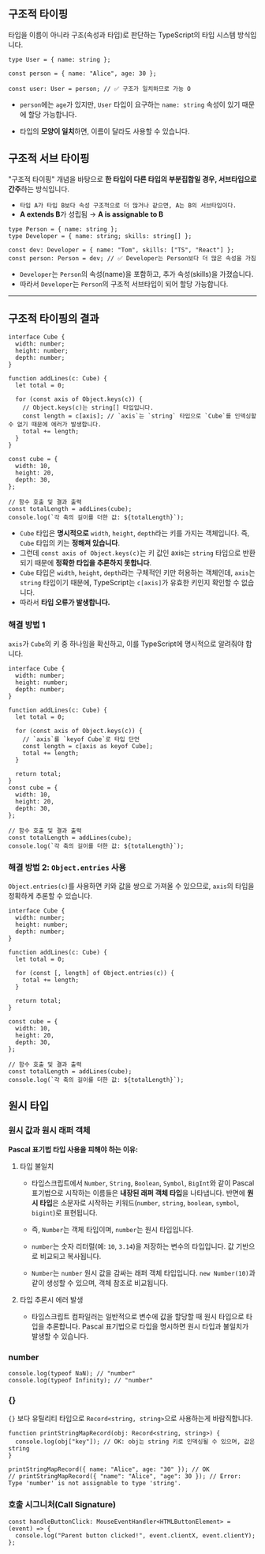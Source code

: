## 구조적 타이핑

타입을 이름이 아니라 구조(속성과 타입)로 판단하는 TypeScript의 타입 시스템 방식입니다.

```tsx
type User = { name: string };

const person = { name: "Alice", age: 30 };

const user: User = person; // ✅ 구조가 일치하므로 가능 O
```

- `person`에는 `age`가 있지만, `User` 타입이 요구하는 `name: string` 속성이 있기 때문에 할당 가능합니다.

- 타입의 **모양이 일치**하면, 이름이 달라도 사용할 수 있습니다.

## 구조적 서브 타이핑

"구조적 타이핑" 개념을 바탕으로 **한 타입이 다른 타입의 부분집합일 경우, 서브타입으로 간주**하는 방식입니다.

- `타입 A가 타입 B보다 속성 구조적으로 더 많거나 같으면, A는 B의 서브타입이다.`
- **A extends B**가 성립됨 → **A is assignable to B**

```tsx
type Person = { name: string };
type Developer = { name: string; skills: string[] };

const dev: Developer = { name: "Tom", skills: ["TS", "React"] };
const person: Person = dev; // ✅ Developer는 Person보다 더 많은 속성을 가짐
```

- `Developer`는 `Person`의 속성(name)을 포함하고, 추가 속성(skills)을 가졌습니다.
- 따라서 `Developer`는 `Person`의 구조적 서브타입이 되어 할당 가능합니다.

---

## 구조적 타이핑의 결과

```tsx
interface Cube {
  width: number;
  height: number;
  depth: number;
}

function addLines(c: Cube) {
  let total = 0;

  for (const axis of Object.keys(c)) {
    // Object.keys(c)는 string[] 타입입니다.
    const length = c[axis]; // `axis`는 `string` 타입으로 `Cube`를 인덱싱할 수 없기 때문에 에러가 발생합니다.
    total += length;
  }
}

const cube = {
  width: 10,
  height: 20,
  depth: 30,
};

// 함수 호출 및 결과 출력
const totalLength = addLines(cube);
console.log(`각 축의 길이를 더한 값: ${totalLength}`);
```

- `Cube` 타입은 **명시적으로** `width`, `height`, `depth`라는 키를 가지는 객체입니다. 즉, `Cube` 타입의 키는 **정해져 있습니다**.
- 그런데 `const axis of Object.keys(c)`는 키 값인 axis는 `string` 타입으로 반환되기 때문에 **정확한 타입을 추론하지 못합니다**.
- `Cube` 타입은 `width`, `height`, `depth`라는 구체적인 키만 허용하는 객체인데, `axis`는 `string` 타입이기 때문에, TypeScript는 `c[axis]`가 유효한 키인지 확인할 수 없습니다.
- 따라서 **타입 오류가 발생합니다.**

### 해결 방법 1

`axis`가 `Cube`의 키 중 하나임을 확신하고, 이를 TypeScript에 명시적으로 알려줘야 합니다.

```tsx
interface Cube {
  width: number;
  height: number;
  depth: number;
}

function addLines(c: Cube) {
  let total = 0;

  for (const axis of Object.keys(c)) {
    // `axis`를 `keyof Cube`로 타입 단언
    const length = c[axis as keyof Cube];
    total += length;
  }

  return total;
}
const cube = {
  width: 10,
  height: 20,
  depth: 30,
};

// 함수 호출 및 결과 출력
const totalLength = addLines(cube);
console.log(`각 축의 길이를 더한 값: ${totalLength}`);
```

### 해결 방법 2: `Object.entries` 사용

`Object.entries(c)`를 사용하면 키와 값을 쌍으로 가져올 수 있으므로, `axis`의 타입을 정확하게 추론할 수 있습니다.

```tsx
interface Cube {
  width: number;
  height: number;
  depth: number;
}

function addLines(c: Cube) {
  let total = 0;

  for (const [, length] of Object.entries(c)) {
    total += length;
  }

  return total;
}

const cube = {
  width: 10,
  height: 20,
  depth: 30,
};

// 함수 호출 및 결과 출력
const totalLength = addLines(cube);
console.log(`각 축의 길이를 더한 값: ${totalLength}`);
```

## 원시 타입

### 원시 값과 원시 래퍼 객체

**Pascal 표기법 타입 사용을 피해야 하는 이유:**

1. 타입 불일치

   - 타입스크립트에서 `Number`, `String`, `Boolean`, `Symbol`, `BigInt`와 같이 Pascal 표기법으로 시작하는 이름들은 **내장된 래퍼 객체 타입**을 나타냅니다. 반면에 **원시 타입**은 소문자로 시작하는 키워드(`number`, `string`, `boolean`, `symbol`, `bigint`)로 표현됩니다.

   - 즉, `Number`는 객체 타입이며, `number`는 원시 타입입니다.

   - `number`는 숫자 리터럴(예: `10`, `3.14`)을 저장하는 변수의 타입입니다. 값 기반으로 비교되고 복사됩니다.

   - `Number`는 `number` 원시 값을 감싸는 래퍼 객체 타입입니다. `new Number(10)`과 같이 생성할 수 있으며, 객체 참조로 비교됩니다.

2. 타입 추론시 에러 발생

   - 타입스크립트 컴파일러는 일반적으로 변수에 값을 할당할 때 원시 타입으로 타입을 추론합니다. Pascal 표기법으로 타입을 명시하면 원시 타입과 불일치가 발생할 수 있습니다.

### number

```tsx
console.log(typeof NaN); // "number"
console.log(typeof Infinity); // "number"
```

### {}

`{}` 보다 유틸리티 타입으로 `Record<string, string>`으로 사용하는게 바람직합니다.

```tsx
function printStringMapRecord(obj: Record<string, string>) {
  console.log(obj["key"]); // OK: obj는 string 키로 인덱싱될 수 있으며, 값은 string
}

printStringMapRecord({ name: "Alice", age: "30" }); // OK
// printStringMapRecord({ "name": "Alice", "age": 30 }); // Error: Type 'number' is not assignable to type 'string'.
```

### 호출 시그니처(Call Signature)

```tsx
const handleButtonClick: MouseEventHandler<HTMLButtonElement> = (event) => {
  console.log("Parent button clicked!", event.clientX, event.clientY);
};
```
